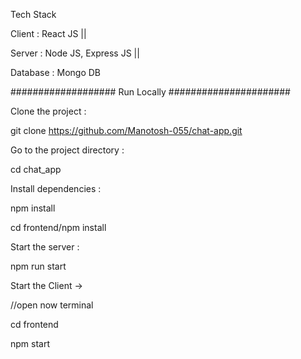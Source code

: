 Tech Stack

Client : React JS ||

Server : Node JS, Express JS ||

Database : Mongo DB



###################   Run Locally    ######################

Clone the project : 

git clone https://github.com/Manotosh-055/chat-app.git

Go to the project directory : 

cd chat_app

Install dependencies : 

npm install

cd frontend/npm install

Start the server : 

npm run start

Start the Client ->

//open now terminal

cd frontend

npm start


